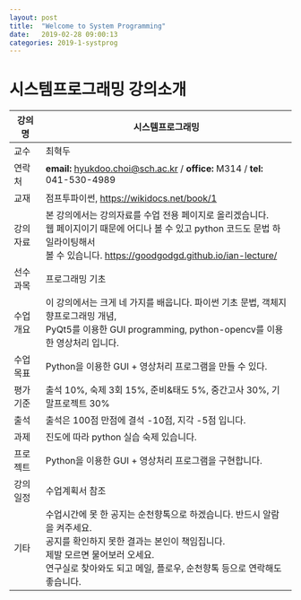 ```yaml
---
layout: post
title:  "Welcome to System Programming"
date:   2019-02-28 09:00:13
categories: 2019-1-systprog
---
```


# 시스템프로그래밍 강의소개



| 강의명 | 시스템프로그래밍 |
| --------| ---------------------------------------------------------- |
| 교수     | 최혁두                                                       |
| 연락처   | **email:** hyukdoo.choi@sch.ac.kr /  **office:** M314 / **tel:**  041-530-4989 |
| 교재     | 점프투파이썬, <https://wikidocs.net/book/1>                  |
| 강의자료  | 본 강의에서는 강의자료를 수업 전용 페이지로 올리겠습니다. <br/>웹 페이지이기 때문에 어디나 볼 수 있고 python 코드도 문법 하일라이팅해서 <br/> 볼 수 있습니다. <https://goodgodgd.github.io/ian-lecture/> |
| 선수과목 | 프로그래밍 기초 |
| 수업개요 | 이 강의에서는 크게 네 가지를 배웁니다. 파이썬 기초 문법, 객체지향프로그래밍 개념, <br/> PyQt5를 이용한 GUI programming, python-opencv를 이용한 영상처리 입니다. |
| 수업목표 | Python을 이용한 GUI + 영상처리 프로그램을 만들 수 있다. |
| 평가기준 | 출석 10%, 숙제 3회 15%, 준비&태도 5%, 중간고사 30%, 기말프로젝트 30% |
| 출석 | 출석은 100점 만점에 결석 -10점, 지각 -5점 입니다. |
| 과제 | 진도에 따라 python 실습 숙제 있습니다. |
| 프로젝트 | Python을 이용한 GUI + 영상처리 프로그램을 구현합니다. |
| 강의일정 | 수업계획서 참조 |
| 기타 | 수업시간에 못 한 공지는 순천향톡으로 하겠습니다. 반드시 알람을 켜주세요. <br/>공지를 확인하지 못한 결과는 본인이 책임집니다. <br/>제발 모르면 물어보러 오세요. <br/>연구실로 찾아와도 되고 메일, 플로우, 순천향톡 등으로 연락해도 좋습니다. |





